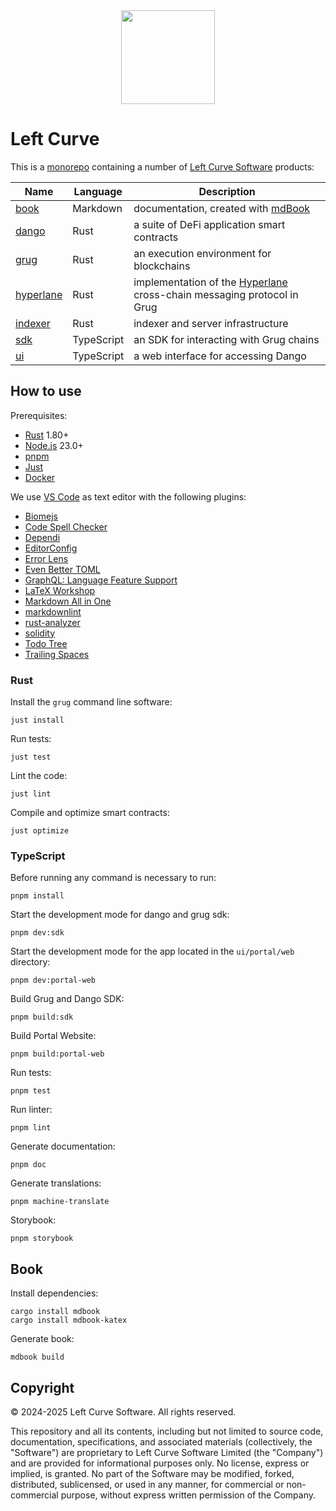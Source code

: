 <div align="center">
  <img src="book/left-curve.svg" width="150" styles="">
</div>

# Left Curve

This is a [monorepo](https://en.wikipedia.org/wiki/Monorepo) containing a number of [Left Curve Software](https://x.com/leftCurveSoft) products:

| Name                      | Language   | Description                                                                                      |
| ------------------------- | ---------- | ------------------------------------------------------------------------------------------------ |
| [book](./book/)           | Markdown   | documentation, created with [mdBook](https://rust-lang.github.io/mdBook/)                        |
| [dango](./dango/)         | Rust       | a suite of DeFi application smart contracts                                                      |
| [grug](./grug/)           | Rust       | an execution environment for blockchains                                                         |
| [hyperlane](./hyperlane/) | Rust       | implementation of the [Hyperlane](https://hyperlane.xyz/) cross-chain messaging protocol in Grug |
| [indexer](./indexer/)     | Rust       | indexer and server infrastructure                                                                |
| [sdk](./sdk/)             | TypeScript | an SDK for interacting with Grug chains                                                          |
| [ui](./ui/)               | TypeScript | a web interface for accessing Dango                                                              |

## How to use

Prerequisites:

- [Rust](https://rustup.rs/) 1.80+
- [Node.js](https://nodejs.org/en/download/) 23.0+
- [pnpm](https://pnpm.io/)
- [Just](https://just.systems/man/en/)
- [Docker](https://docs.docker.com/engine/install/)

We use [VS Code](https://code.visualstudio.com/) as text editor with the following plugins:

- [Biomejs](https://marketplace.visualstudio.com/items?itemName=biomejs.biome)
- [Code Spell Checker](https://marketplace.visualstudio.com/items?itemName=streetsidesoftware.code-spell-checker)
- [Dependi](https://marketplace.visualstudio.com/items?itemName=fill-labs.dependi)
- [EditorConfig](https://marketplace.visualstudio.com/items?itemName=EditorConfig.EditorConfig)
- [Error Lens](https://marketplace.visualstudio.com/items?itemName=usernamehw.errorlens)
- [Even Better TOML](https://marketplace.visualstudio.com/items?itemName=tamasfe.even-better-toml)
- [GraphQL: Language Feature Support](https://marketplace.visualstudio.com/items?itemName=GraphQL.vscode-graphql)
- [LaTeX Workshop](https://marketplace.visualstudio.com/items?itemName=James-Yu.latex-workshop)
- [Markdown All in One](https://marketplace.visualstudio.com/items?itemName=yzhang.markdown-all-in-one)
- [markdownlint](https://marketplace.visualstudio.com/items?itemName=DavidAnson.vscode-markdownlint)
- [rust-analyzer](https://marketplace.visualstudio.com/items?itemName=rust-lang.rust-analyzer)
- [solidity](https://marketplace.visualstudio.com/items?itemName=JuanBlanco.solidity)
- [Todo Tree](https://marketplace.visualstudio.com/items?itemName=Gruntfuggly.todo-tree)
- [Trailing Spaces](https://marketplace.visualstudio.com/items?itemName=shardulm94.trailing-spaces)

### Rust

Install the `grug` command line software:

```shell
just install
```

Run tests:

```shell
just test
```

Lint the code:

```shell
just lint
```

Compile and optimize smart contracts:

```shell
just optimize
```

### TypeScript

Before running any command is necessary to run:

```shell
pnpm install
```

Start the development mode for dango and grug sdk:

```shell
pnpm dev:sdk
```

Start the development mode for the app located in the `ui/portal/web` directory:

```shell
pnpm dev:portal-web
```

Build Grug and Dango SDK:

```shell
pnpm build:sdk
```

Build Portal Website:

```shell
pnpm build:portal-web
```

Run tests:

```shell
pnpm test
```

Run linter:

```shell
pnpm lint
```

Generate documentation:

```shell
pnpm doc
```

Generate translations:

```shell
pnpm machine-translate
```

Storybook:

```shell
pnpm storybook
```

## Book

Install dependencies:

```shell
cargo install mdbook
cargo install mdbook-katex
```

Generate book:

```shell
mdbook build
```

## Copyright

© 2024-2025 Left Curve Software. All rights reserved.

This repository and all its contents, including but not limited to source code, documentation, specifications, and associated materials (collectively, the "Software") are proprietary to Left Curve Software Limited (the "Company") and are provided for informational purposes only. No license, express or implied, is granted. No part of the Software may be modified, forked, distributed, sublicensed, or used in any manner, for commercial or non-commercial purpose, without express written permission of the Company.
